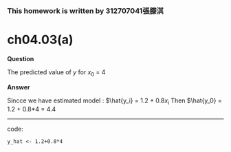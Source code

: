 ### This homework is written by 312707041張滕淇

# ch04.03(a)

**Question**

The predicted value of *y* for *x*<sub>0</sub> = 4

**Answer**

Sincce we have estimated model : $\hat{y_i} = 1.2 + 0.8*x*<sub>i</sub>
Then $\hat{y_0} = 1.2 + 0.8*4 = 4.4

--------------------------------------------------------------------------------------------------

code:

```{r}
y_hat <- 1.2+0.8*4
```
